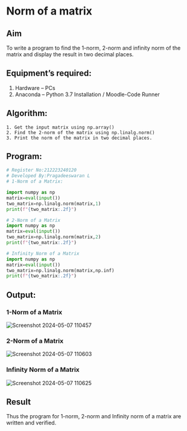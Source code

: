 # Norm of a matrix
## Aim
To write a program to find the 1-norm, 2-norm and infinity norm of the matrix and display the result in two decimal places.
## Equipment’s required:
1.	Hardware – PCs
2.	Anaconda – Python 3.7 Installation / Moodle-Code Runner
## Algorithm:
	1. Get the input matrix using np.array()   
    2. Find the 2-norm of the matrix using np.linalg.norm()
	3. Print the norm of the matrix in two decimal places.
## Program:
```Python
# Register No:212223240120
# Developed By:Pragadeeswaran L
# 1-Norm of a Matrix:

import numpy as np
matrix=eval(input())
two_matrix=np.linalg.norm(matrix,1)
print(f"{two_matrix:.2f}")

# 2-Norm of a Matrix
import numpy as np
matrix=eval(input())
two_matrix=np.linalg.norm(matrix,2)
print(f"{two_matrix:.2f}")

# Infinity Norm of a Matrix
import numpy as np
matrix=eval(input())
two_matrix=np.linalg.norm(matrix,np.inf)
print(f"{two_matrix:.2f}")

```
## Output:
### 1-Norm of a Matrix
![Screenshot 2024-05-07 110457](https://github.com/Pragadeeswaran-bit/Norm-of-a-matrix/assets/147473828/fe448298-ca63-4f0a-91ae-5c450c57c5d9)

### 2-Norm of a Matrix
![Screenshot 2024-05-07 110603](https://github.com/Pragadeeswaran-bit/Norm-of-a-matrix/assets/147473828/7b4c5e60-5ed6-4fb2-8a6c-dfa7395bc667)

### Infinity Norm of a Matrix
![Screenshot 2024-05-07 110625](https://github.com/Pragadeeswaran-bit/Norm-of-a-matrix/assets/147473828/d954ce14-2abc-4c81-b8b7-29ff708f468c)

## Result
Thus the program for 1-norm, 2-norm and Infinity norm of a matrix are written and verified.
